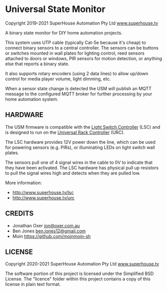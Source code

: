 Universal State Monitor
=======================

Copyright 2019-2021 SuperHouse Automation Pty Ltd  www.superhouse.tv

A binary state monitor for DIY home automation projects.

This system uses UTP cable (typically Cat-5e because it's cheap) to
connect binary sensors to a central controller. The sensors can be 
buttons or switches mounted in wall plates for lighting control, reed 
sensors attached to doors or windows, PIR sensors for motion 
detection, or anything else that reports a binary state.

It also supports rotary encoders (using 2 data lines) to allow up/down
control for media player volume, light dimming, etc.

When a sensor state change is detected the USM will publish an MQTT 
message to the configured MQTT broker for further processing by your
home automation system.


HARDWARE
--------
The USM firmware is compatible with the [Light Switch Controller](https://github.com/SuperHouse/LSC) (LSC) 
and is designed to run on the [Universal Rack Controller](https://github.com/SuperHouse/URC) (URC).

The LSC hardware provides 12V power down the line, which can be used
for powering sensors (e.g. PIRs), or illuminating LEDs on light switch
wall plates.

The sensors pull one of 4 signal wires in the cable to 0V to indicate
that they have been activated. The LSC hardware has physical pull up 
resistors to pull the signal wires high and detects when they are pulled low.

More information:

 * http://www.superhouse.tv/lsc
 * http://www.superhouse.tv/urc


CREDITS
-------
 * Jonathan Oxer jon@oxer.com.au
 * Ben Jones <ben.jones12@gmail.com>
 * Moin <https://github.com/moinmoin-sh>


LICENSE
-------
Copyright 2020-2021 SuperHouse Automation Pty Ltd  www.superhouse.tv  

The software portion of this project is licensed under the Simplified
BSD License. The "licence" folder within this project contains a
copy of this license in plain text format.
